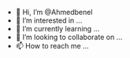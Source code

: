 - 👋 Hi, I’m @Ahmedbenel
- 👀 I’m interested in ...
- 🌱 I’m currently learning ...
- 💞️ I’m looking to collaborate on ...
- 📫 How to reach me ...

<!---
Ahmedbenel/Ahmedbenel is a ✨ special ✨ repository because its `README.md` (this file) appears on your GitHub profile.
You can click the Preview link to take a look at your changes.
--->
